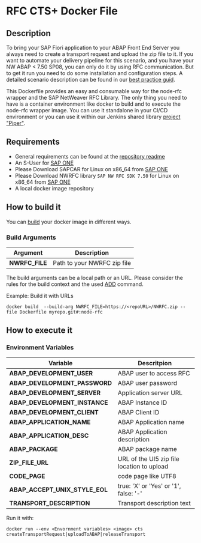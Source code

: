 # RFC CTS+ Docker File
## Description
To bring your SAP Fiori application to your ABAP Front End Server you always need to create a transport request and upload the zip file to it. If you want to automate your delivery pipeline for this scenario, and you have your NW ABAP < 7.50 SP08, you can only do it by using RFC communication. But to get it run you need to do some installation and configuration steps.
A detailed scenario description can be found in our [best practice guid][bestpractice].

This Dockerfile provides an easy and consumable way for the node-rfc wrapper and the SAP NetWeaver RFC Library. The only thing you need to have is a container environment like docker to build and to execute the node-rfc wrapper image. You can use it standalone in your CI/CD environment or you can use it within our Jenkins shared library [project "Piper"][piper].

## Requirements

* General requirements can be found at the [repository readme][general]
* An S-User for [SAP ONE][sapone]
* Please Download SAPCAR for Linux on x86_64 from [SAP ONE][sapone]
* Please Download NWRFC library ```SAP NW RFC SDK 7.50``` for Linux on x86_64 from [SAP ONE][sapone]
* A local docker image repository

## How to build it

You can [build][dockerbuild] your docker image in different ways. 

### Build Arguments
| Argument | Description |
| ---------| ------------|
| **NWRFC_FILE** | Path to your NWRFC zip file |

The build arguments can be a local path or an URL. Please consider the rules for the build context and the used [ADD][dockerbuildadd] command.

Example: Build it with URLs
```
docker build  --build-arg NWRFC_FILE=https://<repoURL>/NWRFC.zip --file Dockerfile myrepo.git#:node-rfc
```

## How to execute it

### Environment Variables
| Variable | Descritpion |
| -------- | ----------- |
| **ABAP_DEVELOPMENT_USER** | ABAP user to access RFC |
| **ABAP_DEVELOPMENT_PASSWORD** | ABAP user password  |
| **ABAP_DEVELOPMENT_SERVER** | Application server URL |
| **ABAP_DEVELOPMENT_INSTANCE** | ABAP Instance ID |
| **ABAP_DEVELOPMENT_CLIENT** | ABAP Client ID |
| **ABAP_APPLICATION_NAME** | ABAP Application name |
| **ABAP_APPLICATION_DESC** | ABAP Application description |
| **ABAP_PACKAGE** | ABAP package name |
| **ZIP_FILE_URL**     |  URL of the UI5 zip file location to upload |
| **CODE_PAGE** | code page like UTF8 |
| **ABAP_ACCEPT_UNIX_STYLE_EOL** | true: 'X' or 'Yes' or '1', false: '-' |
| **TRANSPORT_DESCRIPTION** | Transport description text |

Run it with:

```
docker run --env <Envornment variables> <image> cts createTransportRequest|uploadToABAP|releaseTransport
```

[piper]: https://sap.github.io/jenkins-library/
[noderfc]: https://sap.github.io/node-rfc/install.html
[sapone]: https://launchpad.support.sap.com/
[bestpractice]: https://developers.sap.com/tutorials/ci-best-practices-fiori-abap.html
[general]: https://github.com/SAP/devops-docker-images/blob/master/README.md
[dockerbuild]: https://docs.docker.com/engine/reference/commandline/build/
[dockerbuildadd]: https://docs.docker.com/engine/reference/builder/#add
[dockerrun]: https://docs.docker.com/engine/reference/run/
